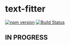 # text-fitter

[![npm version](https://badge.fury.io/js/text-fitter.svg)](https://badge.fury.io/js/text-fitter) [![Build Status](https://travis-ci.org/salomonelli/text-fitter.svg?branch=master)](https://travis-ci.org/salomonelli/text-fitter)


## IN PROGRESS
